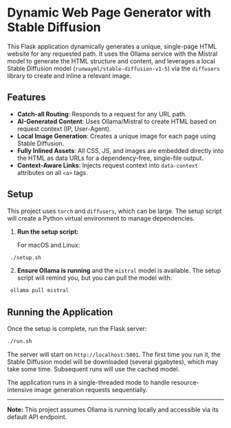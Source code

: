 # Dynamic Web Page Generator with Stable Diffusion

This Flask application dynamically generates a unique, single-page HTML website for any requested path. It uses the Ollama service with the Mistral model to generate the HTML structure and content, and leverages a local Stable Diffusion model (`runwayml/stable-diffusion-v1-5`) via the `diffusers` library to create and inline a relevant image.

## Features

-   **Catch-all Routing**: Responds to a request for any URL path.
-   **AI-Generated Content**: Uses Ollama/Mistral to create HTML based on request context (IP, User-Agent).
-   **Local Image Generation**: Creates a unique image for each page using Stable Diffusion.
-   **Fully Inlined Assets**: All CSS, JS, and images are embedded directly into the HTML as data URLs for a dependency-free, single-file output.
-   **Context-Aware Links**: Injects request context into `data-context` attributes on all `<a>` tags.

## Setup

This project uses `torch` and `diffusers`, which can be large. The setup script will create a Python virtual environment to manage dependencies.

1.  **Run the setup script:**
    
    For macOS and Linux:
   ```bash
    ./setup.sh
   ```

2.  **Ensure Ollama is running** and the `mistral` model is available. The setup script will remind you, but you can pull the model with:
   ```bash
    ollama pull mistral
   ```

## Running the Application

Once the setup is complete, run the Flask server:

```bash
./run.sh
```

The server will start on `http://localhost:5001`. The first time you run it, the Stable Diffusion model will be downloaded (several gigabytes), which may take some time. Subsequent runs will use the cached model.

The application runs in a single-threaded mode to handle resource-intensive image generation requests sequentially.

---

**Note:** This project assumes Ollama is running locally and accessible via its default API endpoint. 